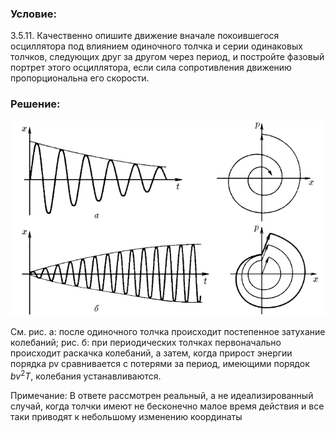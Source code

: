 ###  Условие: 

$3.5.11.$ Качественно опишите движение вначале покоившегося осциллятора под влиянием одиночного толчка и серии одинаковых толчков, следующих друг за другом через период, и постройте фазовый портрет этого осциллятора, если сила сопротивления движению пропорциональна его скорости. 

###  Решение: 

![|688x427, 76%](../../img/3.5.11/sol.png)

См. рис. а: после одиночного толчка происходит постепенное затухание колебаний; рис. б: при периодических толчках первоначально происходит раскачка колебаний, а затем, когда прирост энергии порядка pv сравнивается с потерями за период, имеющими порядок $bv^2T$, колебания устанавливаются. 

Примечание: В ответе рассмотрен реальный, а не идеализированный случай, когда толчки имеют не бесконечно малое время действия и все таки приводят к небольшому изменению координаты 
